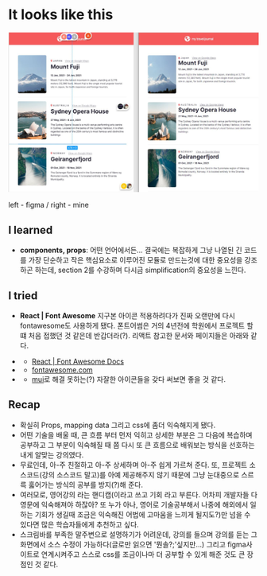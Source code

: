 # It looks like this

![original one](./public/images/result.JPG)

left - figma / right - mine

## I learned

- **components, props**:
  어떤 언어에서든... 결국에는 복잡하게 그냥 나열된 긴 코드를 가장 단순하고 작은 핵심요소로 이루어진 모듈로 만드는것에 대한 중요성을 강조하곤 하는데, section 2를 수강하며 다시금 simplification의 중요성을 느낀다.

## I tried

- **React | Font Awesome**
  지구본 아이콘 적용하려다가 진짜 오랜만에 다시 fontawesome도 사용하게 됐다. 폰트어썸은 거의 4년전에 학원에서 프로젝트 할 떄 처음 접했던 것 같은데 반갑더라(?). 리액트
  참고한 문서와 페이지들은 아래와 같다.

- - [React | Font Awesome Docs](https://fontawesome.com/v5/docs/web/use-with/react)
- - [fontawesome.com](https://fontawesome.com/)
- - [mui](https://mui.com/)로 해결 못하는(?) 자잘한 아이콘들을 갖다 써보면 좋을 것 같다.

## Recap

- 확실히 Props, mapping data 그리고 css에 좀더 익숙해지게 됐다.
- 어떤 기술을 배울 때, 큰 흐름 부터 먼저 익히고 상세한 부분은 그 다음에 복습하며 공부하고 그 부분이 익숙해질 때 쯤 다시 또 큰 흐름으로 배워보는 방식을 선호하는 내게 알맞는 강의였다.
- 무료인데, 아-주 친절하고 아-주 상세하며 아-주 쉽게 가르쳐 준다. 또, 프로젝트 소스코드(강의 소스코드 말고)를 아예 제공해주지 않기 때문에 그냥 눈대중으로 스르륵 훓어가는 방식의 공부를 방지(?)해 준다.
- 여러모로, 영어강의 라는 핸디캡(이라고 쓰고 기회 라고 부른다. 어차피 개발자들 다 영문에 익숙해져야 하잖아? 또 누가 아나, 영어로 기술공부해서 나중에 해외에서 일하는 기회가 생길때 조금은 익숙해진 어법에 고마움을 느끼게 될지도?)만 넘을 수 있다면 많은 학습자들에게 추천하고 싶다.
- 스크림바를 부족한 말주변으로 설명하기가 어려운데, 강의를 들으며 강의를 듣는 그 화면에서 소스 수정이 가능하다(글로만 읽으면 '뭔솔?;'싶지만...) 그리고 figma사이트로 연계시켜주고 스스로 css를 조금이나마 더 공부할 수 있게 해준 것도 큰 장점인 것 같다.
